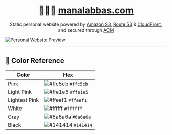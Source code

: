 <h1 align="center">&#128105;&#127995;&#8205;&#128187; <a href="https://manalabbas.com">manalabbas.com</a></h1>

<p align="center">
  Static personal website powered by <a href="https://docs.aws.amazon.com/s3/index.html">Amazon S3</a>, <a href="https://docs.aws.amazon.com/route53/index.html">Route 53</a> & <a href="https://docs.aws.amazon.com/cloudfront/index.html">CloudFront</a>, and secured through <a href="https://aws.amazon.com/certificate-manager/">ACM</a>
</p>

![Personal Website Preview](preview.gif)

---

## 🎨 Color Reference

| Color          | Hex                                                                |
| -------------- | ------------------------------------------------------------------ |
| Pink           | ![#ffc5cb](https://via.placeholder.com/10/ffc5cb?text=+) `#ffc5cb` |
| Light Pink     | ![#ffe1e5](https://via.placeholder.com/10/ffe1e5?text=+) `#ffe1e5` |
| Lightest Pink  | ![#ffeef1](https://via.placeholder.com/10/ffeef1?text=+) `#ffeef1` |
| White          | ![#ffffff](https://via.placeholder.com/10/ffffff?text=+) `#ffffff` |
| Gray | ![#6a6a6a](https://via.placeholder.com/10/6a6a6a?text=+) `#6a6a6a` |
| Black | ![#141414](https://via.placeholder.com/10/141414?text=+) `#141414` |